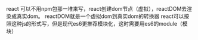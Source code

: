 react 可以不用npm包那一堆来写，react创建dom节点（虚拟），reactDOM去渲染成真实dom。
reactDOM就是一个虚拟dom到真实dom的转换器
react可以按照这种js的形式写，但是现代es6更推荐模块化，这时需要用es6的module（模块）